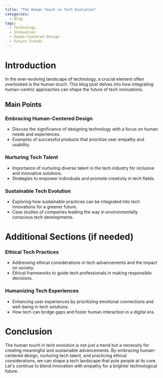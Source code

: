 ```yaml
---
title: "The Human Touch in Tech Evolution"
categories:
  - Blog
tags:
  - Technology
  - Innovation
  - Human-Centered Design
  - Future Trends
---
```


# Introduction
In the ever-evolving landscape of technology, a crucial element often overlooked is the human touch. This blog post delves into how integrating human-centric approaches can shape the future of tech innovations.

## Main Points
### Embracing Human-Centered Design
- Discuss the significance of designing technology with a focus on human needs and experiences.
- Examples of successful products that prioritize user empathy and usability.

### Nurturing Tech Talent
- Importance of nurturing diverse talent in the tech industry for inclusive and innovative solutions.
- Strategies to empower individuals and promote creativity in tech fields.

### Sustainable Tech Evolution
- Exploring how sustainable practices can be integrated into tech innovations for a greener future.
- Case studies of companies leading the way in environmentally conscious tech developments.

# Additional Sections (if needed)
### Ethical Tech Practices
- Addressing ethical considerations in tech advancements and the impact on society.
- Ethical frameworks to guide tech professionals in making responsible decisions.

### Humanizing Tech Experiences
- Enhancing user experiences by prioritizing emotional connections and well-being in tech solutions.
- How tech can bridge gaps and foster human interaction in a digital era.

# Conclusion
The human touch in tech evolution is not just a trend but a necessity for creating meaningful and sustainable advancements. By embracing human-centered design, nurturing tech talent, and practicing ethical considerations, we can shape a tech landscape that puts people at its core. Let's continue to blend innovation with empathy for a brighter technological future.